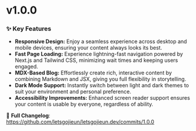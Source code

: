 # v1.0.0
### ✨ Key Features

- **Responsive Design:** Enjoy a seamless experience across desktop and mobile devices, ensuring your content always looks its best.
- **Fast Page Loading:** Experience lightning-fast navigation powered by Next.js and Tailwind CSS, minimizing wait times and keeping users engaged.
- **MDX-Based Blog:** Effortlessly create rich, interactive content by combining Markdown and JSX, giving you full flexibility in storytelling.
- **Dark Mode Support:** Instantly switch between light and dark themes to suit your environment and personal preference.
- **Accessibility Improvements:** Enhanced screen reader support ensures your content is usable by everyone, regardless of ability.

🔗 **Full Changelog**: https://github.com/letsgojieun/letsgojieun.dev/commits/1.0.0

